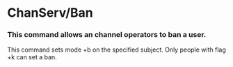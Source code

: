# ChanServ/Ban
### This command allows an channel operators to ban a user. 
<p>This command sets mode +b on the specified subject. Only people with flag +k can set a ban.</p> 
